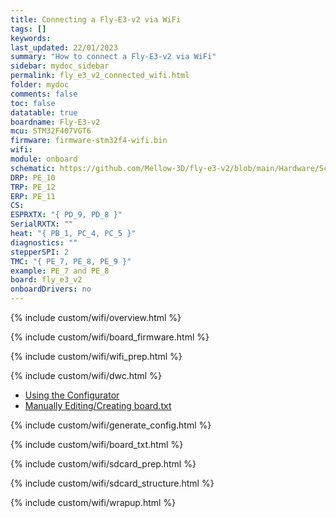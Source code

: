 ```yaml
---
title: Connecting a Fly-E3-v2 via WiFi
tags: []
keywords: 
last_updated: 22/01/2023
summary: "How to connect a Fly-E3-v2 via WiFi"
sidebar: mydoc_sidebar
permalink: fly_e3_v2_connected_wifi.html
folder: mydoc
comments: false
toc: false
datatable: true
boardname: Fly-E3-v2
mcu: STM32F407VGT6
firmware: firmware-stm32f4-wifi.bin
wifi: 
module: onboard
schematic: https://github.com/Mellow-3D/fly-e3-v2/blob/main/Hardware/Schematic_fly-e3-v2.pdf
DRP: PE_10
TRP: PE_12
ERP: PE_11
CS:
ESPRXTX: "{ PD_9, PD_8 }"
SerialRXTX: ""
heat: "{ PB_1, PC_4, PC_5 }"
diagnostics: ""
stepperSPI: 2
TMC: "{ PE_7, PE_8, PE_9 }"
example: PE_7 and PE_8
board: fly_e3_v2
onboardDrivers: no
---
```


{% include custom/wifi/overview.html %}

{% include custom/wifi/board_firmware.html %}

{% include custom/wifi/wifi_prep.html %}

{% include custom/wifi/dwc.html %}

<ul id="profileTabs" class="nav nav-tabs">
    <li class="active"><a class="noCrossRef" href="#generate" data-toggle="tab">Using the Configurator</a></li>
    <li><a class="noCrossRef" href="#manual" data-toggle="tab">Manually Editing/Creating board.txt</a></li>
</ul>
  <div class="tab-content">
<div role="tabpanel" class="tab-pane active" id="generate" markdown="1">

{% include custom/wifi/generate_config.html %}

</div>

<div role="tabpanel" class="tab-pane" id="manual" markdown="1">

{% include custom/wifi/board_txt.html %}

</div>

</div>

{% include custom/wifi/sdcard_prep.html %}

{% include custom/wifi/sdcard_structure.html %}

{% include custom/wifi/wrapup.html %}